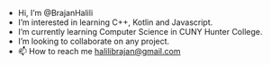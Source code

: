 -  Hi, I’m @BrajanHalili
-  I’m interested in learning C++, Kotlin and Javascript.
-  I’m currently learning Computer Science in CUNY Hunter College.
-  I’m looking to collaborate on any project.
- 📫 How to reach me halilibrajan@gmail.com

<!---
BrajanHalili/BrajanHalili is a ✨ special ✨ repository because its `README.md` (this file) appears on your GitHub profile.
You can click the Preview link to take a look at your changes.
--->

